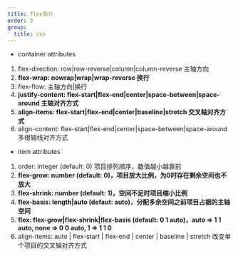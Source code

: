 ```yaml
---
title: flex简介
order: 3
group: 
  title: css
---
```


- container attributes
1. flex-direction: row|row-reverse|column|column-reverse 主轴方向
2. __flex-wrap: nowrap|wrap|wrap-reverse 换行__
3. flex-flow: 主轴方向|换行
4. __justify-content: flex-start|flex-end|center|space-between|space-around 主轴对齐方式__
5. __align-items: flex-start|flex-end|center|baseline|stretch 交叉轴对齐方式__
6. align-content: flex-start|flex-end|center|space-between|space-around 多根轴线对齐方式

-  item attributes
1. order: integer (default: 0) 项目排列顺序，数值越小越靠前
2. __flex-grow: number (default: 0)，项目放大比例，为0时存在剩余空间也不放大__
3. __flex-shrink: number (default: 1)，空间不足时项目缩小比例__
4. __flex-basis: length|auto (defaut: auto)，分配多余空间之前项目占据的主轴空间__
5. __flex: flex-grow|flex-shrink|flex-basis (default: 0 1 auto)，auto => 1 1 auto, none => 0 0 auto, 1 => 1 1 0__
6. align-items: auto | flex-start | flex-end | center | baseline | stretch 改变单个项目的交叉轴对齐方式